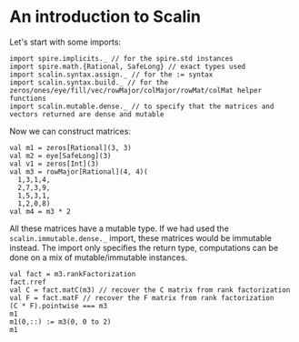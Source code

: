 An introduction to Scalin
=========================

Let's start with some imports:
```tut:silent
import spire.implicits._ // for the spire.std instances
import spire.math.{Rational, SafeLong} // exact types used
import scalin.syntax.assign._ // for the := syntax
import scalin.syntax.build._ // for the zeros/ones/eye/fill/vec/rowMajor/colMajor/rowMat/colMat helper functions
import scalin.mutable.dense._ // to specify that the matrices and vectors returned are dense and mutable
```

Now we can construct matrices:

```tut
val m1 = zeros[Rational](3, 3)
val m2 = eye[SafeLong](3)
val v1 = zeros[Int](3)
val m3 = rowMajor[Rational](4, 4)(
  1,3,1,4,
  2,7,3,9,
  1,5,3,1,
  1,2,0,8)
val m4 = m3 * 2
```

All these matrices have a mutable type. If we had used the `scalin.immutable.dense._` import,
these matrices would be immutable instead. The import only specifies the return type,
computations can be done on a mix of mutable/immutable instances.

```tut
val fact = m3.rankFactorization
fact.rref
val C = fact.matC(m3) // recover the C matrix from rank factorization
val F = fact.matF // recover the F matrix from rank factorization
(C * F).pointwise === m3
m1
m1(0,::) := m3(0, 0 to 2)
m1
```

